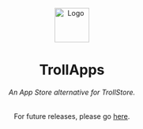 <p align="center">
    <img src="https://raw.githubusercontent.com/TheResonanceTeam/TrollApps/main/assets/TrollAppsIcon.png" alt="Logo" width="70" height="70"></img>
</p>

<h1 align="center">TrollApps</h1>
<h6 align="center">An App Store alternative for TrollStore.</h6>

<p align="center">
    For future releases, please go <a href="https://github.com/TheResonanceTeam/TrollApps">here</a>.
</p>
